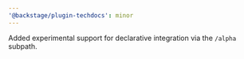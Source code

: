 ```yaml
---
'@backstage/plugin-techdocs': minor
---
```


Added experimental support for declarative integration via the `/alpha` subpath.
